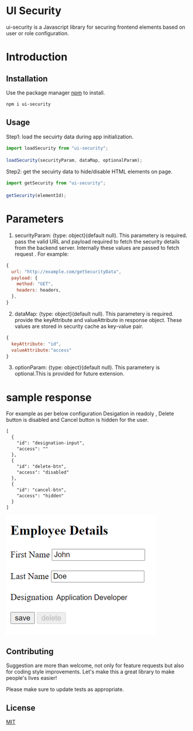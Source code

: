 # UI Security

ui-security is a Javascript library for securing frontend elements based on user or role configuration.

# Introduction

## Installation

Use the package manager [npm](https://www.npmjs.com/package/ui-security) to install.

```bash
npm i ui-security
```

## Usage

Step1: load the secuirty data during app initialization.

```js
import loadSecurity from "ui-security";

loadSecurity(securityParam, dataMap, optionalParam);
```

Step2: get the secuirty data to hide/disable HTML elements on page.

```js
import getSecurity from "ui-security";

getSecurity(elementId);
```

# Parameters

1. securityParam: {type: object}(default null). This parametery is required. pass the valid URL and payload required to fetch the security details from the backend server. Internally these values are passed to fetch request .
   For example:

```js
{
  url: "http://example.com/getSecurityData",
  payload: {
    method: "GET",
    headers: headers,
  },
}
```

2. dataMap: {type: object}(default null). This parametery is required. provide the keyAttribute and valueAttribute in response object. These values are stored in security cache as key-value pair.

```js
{
  keyAttribute: "id",
  valueAttribute:"access"
}
```

3. optionParam: {type: object}(default null). This parametery is optional.This is provided for future extension.

# sample response

For example as per below configuration Desigation in readoly , Delete button is disabled and Cancel button is hidden for the user.

```
[
  {
    "id": "designation-input",
    "access": ""
  },
  {
    "id": "delete-btn",
    "access": "disabled"
  },
  {
    "id": "cancel-btn",
    "access": "hidden"
  }
]
```

![Screenshot](basic.PNG)

## Contributing

Suggestion are more than welcome, not only for feature requests but also for coding style improvements. Let's make this a great library to make people's lives easier!

Please make sure to update tests as appropriate.

## License

[MIT](https://choosealicense.com/licenses/mit/)

```

```
